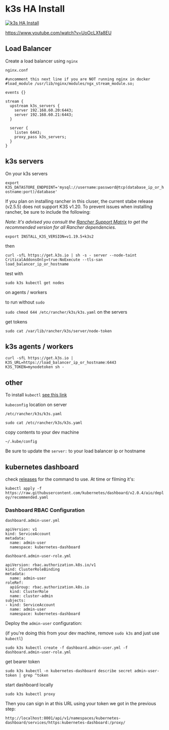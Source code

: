 # k3s HA Install


[![k3s HA Install](https://img.youtube.com/vi/UoOcLXfa8EU/0.jpg)](https://www.youtube.com/watch?v=UoOcLXfa8EU "k3s HA Install")

https://www.youtube.com/watch?v=UoOcLXfa8EU



## Load Balancer

Create a load balancer using `nginx`

`nginx.conf`

```
#uncomment this next line if you are NOT running nginx in docker
#load_module /usr/lib/nginx/modules/ngx_stream_module.so;

events {}

stream {
  upstream k3s_servers {
    server 192.168.60.20:6443;
    server 192.168.60.21:6443;
  }

  server {
    listen 6443;
    proxy_pass k3s_servers;
  }
}
```

## k3s servers

On your k3s servers

`export K3S_DATASTORE_ENDPOINT='mysql://username:password@tcp(database_ip_or_hostname:port)/database'`

If you plan on installing rancher in this cluser, the current stabe release (v2.5.5) does not support K3S v1.20.
To prevent issues when installing rancher, be sure to include the following:

*Note: It's advised you consult the [Rancher Support Matrix](https://rancher.com/support-maintenance-terms/all-supported-versions)
to get the recommended version for all Rancher dependencies.*

`export INSTALL_K3S_VERSION=v1.19.5+k3s2`

then 

```
curl -sfL https://get.k3s.io | sh -s - server --node-taint CriticalAddonsOnly=true:NoExecute --tls-san load_balancer_ip_or_hostname
```

test with 

`sudo k3s kubectl get nodes`


on agents / workers

to run without `sudo`

`sudo chmod 644 /etc/rancher/k3s/k3s.yaml` on the servers

get tokens

`sudo cat /var/lib/rancher/k3s/server/node-token`



## k3s agents / workers

`curl -sfL https://get.k3s.io | K3S_URL=https://load_balancer_ip_or_hostname:6443 K3S_TOKEN=mynodetoken sh -`



## other

To install `kubectl` [see this link](https://kubernetes.io/docs/tasks/tools/install-kubectl/)


`kubeconfig` location on server

`/etc/rancher/k3s/k3s.yaml`

`sudo cat /etc/rancher/k3s/k3s.yaml`


copy contents to your dev machine

`~/.kube/config`


Be sure to update the `server:` to your load balancer ip or hostname


## kubernetes dashboard

check [releases](https://github.com/kubernetes/dashboard/releases) for the command to use. At time or filming it's: 

`kubectl apply -f https://raw.githubusercontent.com/kubernetes/dashboard/v2.0.4/aio/deploy/recommended.yaml`


### Dashboard RBAC Configuration

`dashboard.admin-user.yml`

```
apiVersion: v1
kind: ServiceAccount
metadata:
  name: admin-user
  namespace: kubernetes-dashboard
```


`dashboard.admin-user-role.yml`

```
apiVersion: rbac.authorization.k8s.io/v1
kind: ClusterRoleBinding
metadata:
  name: admin-user
roleRef:
  apiGroup: rbac.authorization.k8s.io
  kind: ClusterRole
  name: cluster-admin
subjects:
- kind: ServiceAccount
  name: admin-user
  namespace: kubernetes-dashboard
```

Deploy the `admin-user` configuration:

(if you're doing this from your dev machine, remove `sudo k3s` and just use `kubectl`)

`sudo k3s kubectl create -f dashboard.admin-user.yml -f dashboard.admin-user-role.yml`

get bearer token

`sudo k3s kubectl -n kubernetes-dashboard describe secret admin-user-token | grep ^token`

start dashboard locally

`sudo k3s kubectl proxy`

Then you can sign in at this URL using your token we got in the previous step:

`http://localhost:8001/api/v1/namespaces/kubernetes-dashboard/services/https:kubernetes-dashboard:/proxy/`

